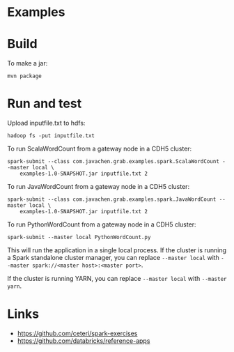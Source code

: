 Examples
==============

# Build

To make a jar:

```
mvn package
```

# Run and test

Upload inputfile.txt to hdfs:

```
hadoop fs -put inputfile.txt
```

To run ScalaWordCount from a gateway node in a CDH5 cluster:

```
spark-submit --class com.javachen.grab.examples.spark.ScalaWordCount --master local \
    examples-1.0-SNAPSHOT.jar inputfile.txt 2
```

To run JavaWordCount from a gateway node in a CDH5 cluster:

```
spark-submit --class com.javachen.grab.examples.spark.JavaWordCount --master local \
    examples-1.0-SNAPSHOT.jar inputfile.txt 2
```

To run PythonWordCount from a gateway node in a CDH5 cluster:

```
spark-submit --master local PythonWordCount.py
```

This will run the application in a single local process.  If the cluster is running a Spark standalone cluster manager, you can replace `--master local` with `--master spark://<master host>:<master port>`.

If the cluster is running YARN, you can replace `--master local` with `--master yarn`.

# Links

- https://github.com/ceteri/spark-exercises
- https://github.com/databricks/reference-apps
